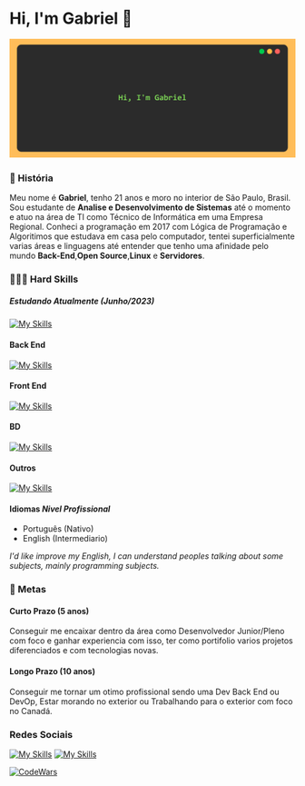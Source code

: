 # Hi, I'm Gabriel 👋

[![Resource](https://github.com/GabrielSanMac/GabrielSanMac/blob/main/Resource/resource.png?raw=true "Resource")](http://https://github.com/GabrielSanMac/GabrielSanMac/blob/main/Resource/resource.png?raw=true "Resource")

### 📖 História

Meu nome é **Gabriel**, tenho 21 anos e moro no interior de São Paulo, Brasil.
Sou estudante de **Analise e Desenvolvimento de Sistemas** até o momento e atuo na área de TI como Técnico de Informática em uma Empresa Regional.
Conheci a programação em 2017 com Lógica de Programação e Algoritimos que estudava em casa pelo computador, tentei superficialmente varias áreas e linguagens até entender que tenho uma afinidade pelo mundo **Back-End**,**Open Source**,**Linux** e **Servidores**.

### 🤹🏻‍♂️ Hard Skills
##### Estudando Atualmente (Junho/2023)
[![My Skills](https://skillicons.dev/icons?i=java,spring)](https://skillicons.dev)

#### Back End
[![My Skills](https://skillicons.dev/icons?i=php,python,java)](https://skillicons.dev)

#### Front End
[![My Skills](https://skillicons.dev/icons?i=html,css,js,bootstrap,figma)](https://skillicons.dev)

#### BD
[![My Skills](https://skillicons.dev/icons?i=mysql,mongodb)](https://skillicons.dev)

#### Outros
[![My Skills](https://skillicons.dev/icons?i=linux,bash,git)](https://skillicons.dev)

#### Idiomas *Nivel Profissional*

- Português (Nativo)
- English (Intermediario)

*I'd like improve my English, I can understand peoples talking about some subjects, mainly programming subjects.*

### 📍 Metas
#### Curto Prazo (5 anos)
Conseguir me encaixar dentro da área como Desenvolvedor Junior/Pleno com foco e ganhar experiencia com isso, ter como portifolio varios projetos diferenciados e com tecnologias novas.

#### Longo Prazo (10 anos)
Conseguir me tornar um otimo profissional sendo uma Dev Back End ou DevOp, Estar morando no exterior ou Trabalhando para o exterior com foco no Canadá.

### Redes Sociais
[![My Skills](https://skillicons.dev/icons?i=instagram)](https://www.instagram.com/gabrielsanmac_/)
[![My Skills](https://skillicons.dev/icons?i=linkedin)](https://www.linkedin.com/in/gabrielsanmac/)

[![CodeWars](https://www.codewars.com/users/GabrielSanMac/badges/large)](https://www.codewars.com/users/GabrielSanMac/)
